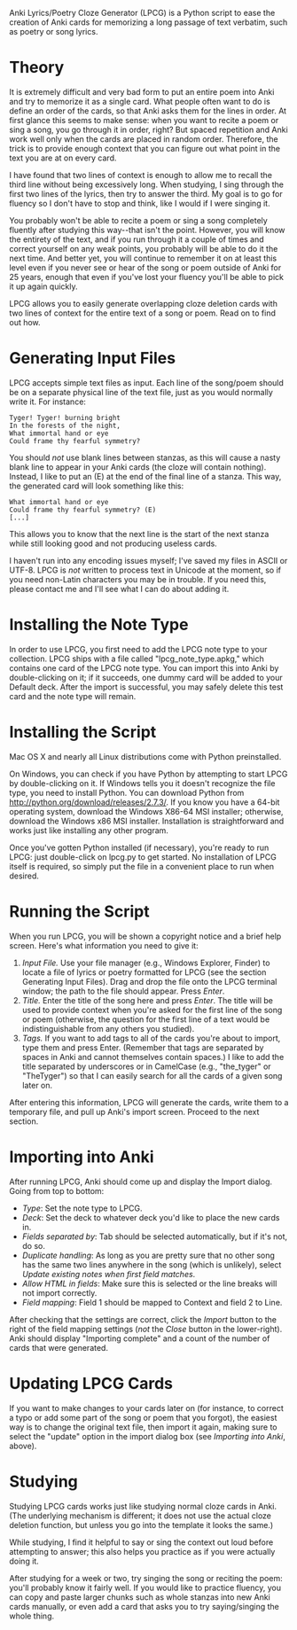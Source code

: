 Anki Lyrics/Poetry Cloze Generator (LPCG) is a Python script to ease the
creation of Anki cards for memorizing a long passage of text verbatim, such as
poetry or song lyrics.

Theory
======

It is extremely difficult and very bad form to put an entire poem into Anki and
try to memorize it as a single card. What people often want to do is define an
order of the cards, so that Anki asks them for the lines in order. At first
glance this seems to make sense: when you want to recite a poem or sing a song,
you go through it in order, right? But spaced repetition and Anki work well only
when the cards are placed in random order. Therefore, the trick is to provide
enough context that you can figure out what point in the text you are at on
every card.

I have found that two lines of context is enough to allow me to recall the
third line without being excessively long. When studying, I sing through the
first two lines of the lyrics, then try to answer the third. My goal is to go
for fluency so I don't have to stop and think, like I would if I were singing
it.

You probably won't be able to recite a poem or sing a song completely fluently
after studying this way--that isn't the point. However, you will know the
entirety of the text, and if you run through it a couple of times and correct
yourself on any weak points, you probably will be able to do it the next time.
And better yet, you will continue to remember it on at least this level even if
you never see or hear of the song or poem outside of Anki for 25 years, enough
that even if you've lost your fluency you'll be able to pick it up again
quickly.

LPCG allows you to easily generate overlapping cloze deletion cards with two
lines of context for the entire text of a song or poem. Read on to find out how.

Generating Input Files
======================

LPCG accepts simple text files as input. Each line of the song/poem should be
on a separate physical line of the text file, just as you would normally write
it. For instance:

    Tyger! Tyger! burning bright
    In the forests of the night,
    What immortal hand or eye
    Could frame thy fearful symmetry?

You should *not* use blank lines between stanzas, as this will cause a nasty
blank line to appear in your Anki cards (the cloze will contain nothing).
Instead, I like to put an (E) at the end of the final line of a stanza. This
way, the generated card will look something like this:

    What immortal hand or eye
    Could frame thy fearful symmetry? (E)
    [...]

This allows you to know that the next line is the start of the next stanza
while still looking good and not producing useless cards.

I haven't run into any encoding issues myself; I've saved my files in ASCII or
UTF-8. LPCG is *not* written to process text in Unicode at the moment, so if
you need non-Latin characters you may be in trouble. If you need this, please
contact me and I'll see what I can do about adding it.

Installing the Note Type
========================

In order to use LPCG, you first need to add the LPCG note type to your
collection. LPCG ships with a file called "lpcg\_note\_type.apkg," which
contains one card of the LPCG note type. You can import this into Anki by
double-clicking on it; if it succeeds, one dummy card will be added to your
Default deck. After the import is successful, you may safely delete this test
card and the note type will remain.

Installing the Script
=====================

Mac OS X and nearly all Linux distributions come with Python preinstalled.

On Windows, you can check if you have Python by attempting to start LPCG by
double-clicking on it.  If Windows tells you it doesn't recognize the file type,
you need to install Python. You can download Python from
<http://python.org/download/releases/2.7.3/>. If you know you have a 64-bit
operating system, download the Windows X86-64 MSI installer; otherwise, download
the Windows x86 MSI installer. Installation is straightforward and works just
like installing any other program.

Once you've gotten Python installed (if necessary), you're ready to run LPCG:
just double-click on lpcg.py to get started. No installation of LPCG itself is
required, so simply put the file in a convenient place to run when desired.

Running the Script
==================

When you run LPCG, you will be shown a copyright notice and a brief help screen.
Here's what information you need to give it:

1. *Input File.* Use your file manager (e.g., Windows Explorer, Finder) to
   locate a file of lyrics or poetry formatted for LPCG (see the section
   Generating Input Files). Drag and drop the file onto the LPCG terminal
   window; the path to the file should appear. Press _Enter_.
2. *Title.* Enter the title of the song here and press _Enter_. The title will
   be used to provide context when you're asked for the first line of the song
   or poem (otherwise, the question for the first line of a text would be
   indistinguishable from any others you studied).
3. *Tags.* If you want to add tags to all of the cards you're about to import,
   type them and press Enter. (Remember that tags are separated by spaces in
   Anki and cannot themselves contain spaces.) I like to add the title separated
   by underscores or in CamelCase (e.g., "the\_tyger" or "TheTyger") so that I
   can easily search for all the cards of a given song later on.

After entering this information, LPCG will generate the cards, write them to a
temporary file, and pull up Anki's import screen. Proceed to the next section.

Importing into Anki
===================

After running LPCG, Anki should come up and display the Import dialog. Going
from top to bottom:

- *Type*: Set the note type to LPCG.
- *Deck*: Set the deck to whatever deck you'd like to place the new cards in.
- *Fields separated by*: Tab should be selected automatically, but if it's not,
  do so.
- *Duplicate handling*: As long as you are pretty sure that no other song has
  the same two lines anywhere in the song (which is unlikely), select *Update
  existing notes when first field matches*.
- *Allow HTML in fields*: Make sure this is selected or the line breaks will not
  import correctly.
- *Field mapping*: Field 1 should be mapped to Context and field 2 to Line.

After checking that the settings are correct, click the *Import* button to the
right of the field mapping settings (*not* the *Close* button in the
lower-right). Anki should display "Importing complete" and a count of the number
of cards that were generated.

Updating LPCG Cards
===================

If you want to make changes to your cards later on (for instance, to correct a
typo or add some part of the song or poem that you forgot), the easiest way is
to change the original text file, then import it again, making sure to select
the "update" option in the import dialog box (see *Importing into Anki*, above).

Studying
========

Studying LPCG cards works just like studying normal cloze cards in Anki. (The
underlying mechanism is different; it does not use the actual cloze deletion
function, but unless you go into the template it looks the same.)

While studying, I find it helpful to say or sing the context out loud before
attempting to answer; this also helps you practice as if you were actually doing
it.

After studying for a week or two, try singing the song or reciting the poem:
you'll probably know it fairly well. If you would like to practice fluency, you
can copy and paste larger chunks such as whole stanzas into new Anki cards
manually, or even add a card that asks you to try saying/singing the whole
thing.

